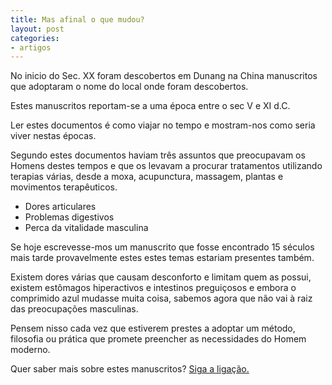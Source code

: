 ```yaml
---
title: Mas afinal o que mudou?
layout: post
categories:
- artigos
---
```

No inicio do Sec. XX foram descobertos em Dunang na China manuscritos que adoptaram o nome do local onde foram descobertos. 

Estes manuscritos reportam-se a uma época entre o sec V e XI d.C. 

Ler estes documentos é como viajar no tempo e mostram-nos como seria viver nestas épocas. 

Segundo estes documentos haviam três assuntos que preocupavam os Homens destes tempos e que os levavam a procurar tratamentos utilizando terapias várias, desde a moxa, acupunctura, massagem, plantas e movimentos terapêuticos.

+ Dores articulares
+ Problemas digestivos
+ Perca da vitalidade masculina 

Se hoje escrevesse-mos um manuscrito que fosse encontrado 15 séculos mais tarde provavelmente estes estes temas estariam presentes também.

Existem dores várias que causam desconforto e limitam quem as possui, existem estômagos hiperactivos e intestinos preguiçosos e embora o comprimido azul mudasse muita coisa, sabemos agora que não vai à raiz das preocupações masculinas. 

Pensem nisso cada vez que estiverem prestes a adoptar um método, filosofia ou prática que promete preencher as necessidades do Homem moderno. 

Quer saber mais sobre estes manuscritos? [Siga a ligação.](https://en.wikipedia.org/wiki/Dunhuang_manuscripts) 
